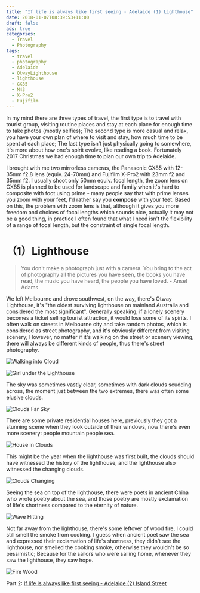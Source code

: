 ```yaml
---
title: "If life is always like first seeing - Adelaide (1) Lighthouse"
date: 2018-01-07T08:39:53+11:00
draft: false
ads: true
categories:
  - Travel
  - Photography
tags:
  - travel
  - photography
  - Adelaide
  - OtwayLighthouse
  - lighthouse
  - GX85
  - M43
  - X-Pro2
  - Fujifilm
---
```

In my mind there are three types of travel, the first type is to travel with tourist group, visiting routine places and stay at each place for enough time to take photos (mostly selfies); The second type is more casual and relax, you have your own plan of where to visit and stay, how much time to be spent at each place; The last type isn't just physically going to somewhere, it's more about how one's spirit evolve, like reading a book. Fortunately 2017 Christmas we had enough time to plan our own trip to Adelaide.

I brought with me two mirrorless cameras, the Panasonic GX85 with 12-35mm f2.8 lens (equiv. 24-70mm) and Fujifilm X-Pro2 with 23mm f2 and 35mm f2. I usually shoot only 50mm equiv. focal length, the zoom lens on GX85 is planned to be used for landscape and family when it's hard to composite with foot using prime - many people say that with prime lenses you zoom with your feet, I'd rather say you **compose** with your feet. Based on this, the problem with zoom lens is that, although it gives you more freedom and choices of focal lengths which sounds nice, actually it may not be a good thing, in practice I often found that what I need isn't the flexibility of a range of focal length, but the constraint of single focal length.

# （1）Lighthouse

> You don't make a photograph just with a camera. You bring to the act of photography all the pictures you have seen, the books you have read, the music you have heard, the people you have loved. - Ansel Adams

We left Melbourne and drove southwest, on the way, there's Otway Lighthouse, it's "the oldest surviving lighthouse on mainland Australia and considered the most significant". Generally speaking, if a lonely scenery becomes a ticket selling tourist attraction, it would lose some of its spirits. I often walk on streets in Melbourne city and take random photos, which is considered as street photography, and it's obviously different from visiting scenery; However, no matter if it's walking on the street or scenery viewing, there will always be different kinds of people, thus there's street photography.

![Walking into Cloud][lighthouse-0]

![Girl under the Lighthouse][lighthouse-1]

The sky was sometimes vastly clear, sometimes with dark clouds scudding across, the moment just between the two extremes, there was often some elusive clouds.

![Clouds Far Sky][lighthouse-2]

There are some private residential houses here, previously they got a stunning scene when they look outside of their windows, now there's even more scenery: people mountain people sea.

![House in Clouds][lighthouse-3]

This might be the year when the lighthouse was first built, the clouds should have witnessed the history of the lighthouse, and the lighthouse also witnessed the changing clouds.

![Clouds Changing][lighthouse-4]

Seeing the sea on top of the lighthouse, there were poets in ancient China who wrote poetry about the sea, and those poetry are mostly exclamation of life's shortness compared to the eternity of nature.

![Wave Hitting][lighthouse-5]

Not far away from the lighthouse, there's some leftover of wood fire, I could still smell the smoke from cooking. I guess when ancient poet saw the sea and expressed their exclamation of life's shortness, they didn't see the lighthouse, nor smelled the cooking smoke, otherwise they wouldn't be so pessimistic; Because for the sailors who were sailing home, whenever they saw the lighthouse, they saw hope.

![Fire Wood][lighthouse-6]

Part 2: [If life is always like first seeing - Adelaide (2) Island Street](/article/travelphotographysa/streetonisland/)

[lighthouse-0]: /photos/travelphotographySA/lighthouse-0-anno.jpg
[lighthouse-1]: /photos/travelphotographySA/lighthouse-1-anno.jpg
[lighthouse-2]: /photos/travelphotographySA/lighthouse-2-anno.jpg
[lighthouse-3]: /photos/travelphotographySA/lighthouse-3-anno.jpg
[lighthouse-4]: /photos/travelphotographySA/lighthouse-4-anno.jpg
[lighthouse-5]: /photos/travelphotographySA/lighthouse-5-anno.jpg
[lighthouse-6]: /photos/travelphotographySA/lighthouse-6-anno.jpg
